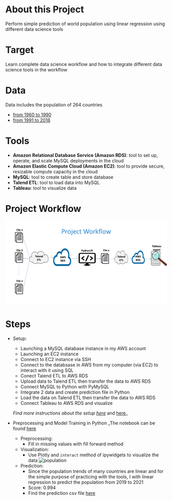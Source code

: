 # About this Project
Perform simple prediction of world population using linear regression using different data science tools

# Target
Learn complete data science workflow and how to integrate different data science tools in the workflow 

# Data
Data includes the population of 264 countries 
* [from 1960 to 1990](https://github.com/khuyentran1401/world-population-prediction/blob/master/world-population-prediction/1960-Worksheet%20in%20World%20Population%20Prediction%20Model5.csv)
* [from 1991 to 2018](https://github.com/khuyentran1401/world-population-prediction/blob/master/world-population-prediction/Worksheet%20in%20World%20Population%20Prediction%20Model6.csv)

# Tools
* **Amazon Relational Database Service (Amazon RDS)**: tool to set up, operate, and scale MySQL deployments in the cloud
* **Amazon Elastic Compute Cloud (Amazon EC2)**: tool to provide secure, resizable compute capacity in the cloud
* **MySQL**: tool to create table and store database
* **Talend ETL**: tool to load data into MySQL
* **Tableau**: tool to visualize data 

# Project Workflow
![workflow](https://github.com/khuyentran1401/world-population-prediction/blob/master/images/Screenshot%202020-04-05%2019.20.49.png)

# Steps
* Setup: 
  * Launching a MySQL database instance in my AWS account
  * Launching an EC2 instance
  * Connect to EC2 instance via SSH
  * Connect to the databsase in AWS from my computer (via EC2) to interact with it using SQL
  * Conect Talend ETL to AWS RDS
  * Upload data to Talend ETL then transfer the data to AWS RDS
  * Connect MySQL to Python with PyMySQL
  * Integrate 2 data and create prediction file in Python
  * Load the data on Talend ETL then transfer the data to AWS RDS
  * Connect Tableau to AWS RDS and visualize
  
  _Find more instructions about the setup [here](https://github.com/khuyentran1401/world-population-prediction/blob/master/pdf/AWS%20and%20MySQL%20Connection%20Instruction%20-%20Arch%20Talents.pdf)_ and [here](https://docs.google.com/presentation/d/1ompgqRMrVLoMSsqvq_amTdVTw6mfsB4pZcsyi-UMiSY/edit?usp=sharing)_
  

* Preprocessing and Model Training in Python
_The notebook can be found [here](https://github.com/khuyentran1401/world-population-prediction/blob/master/world-population-prediction/Word%20Prediction.ipynb)
  * Preprocessing:
    * Fill in missing values with fill forward method
  * Visualization:
    * Use Plotly and `interact` method of ipywidgets to visualize the data
    ![population](https://github.com/khuyentran1401/world-population-prediction/blob/master/images/population.gif)
  * Prediction:
    * Since the population trends of many countries are linear and for the simple purpose of practicing with the tools, I with linear regression to predict the population from 2019 to 2021
    * Score: 0.994
    * Find the prediction csv file [here](https://github.com/khuyentran1401/world-population-prediction/blob/master/world-population-prediction/Word_Prediction2021.csv)
